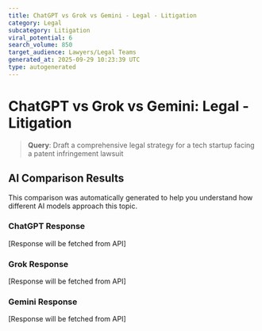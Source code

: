```yaml
---
title: ChatGPT vs Grok vs Gemini - Legal - Litigation
category: Legal
subcategory: Litigation
viral_potential: 6
search_volume: 850
target_audience: Lawyers/Legal Teams
generated_at: 2025-09-29 10:23:39 UTC
type: autogenerated
---
```


# ChatGPT vs Grok vs Gemini: Legal - Litigation

> **Query**: Draft a comprehensive legal strategy for a tech startup facing a patent infringement lawsuit

## AI Comparison Results

This comparison was automatically generated to help you understand how different AI models approach this topic.

### ChatGPT Response
[Response will be fetched from API]

### Grok Response
[Response will be fetched from API]

### Gemini Response
[Response will be fetched from API]
